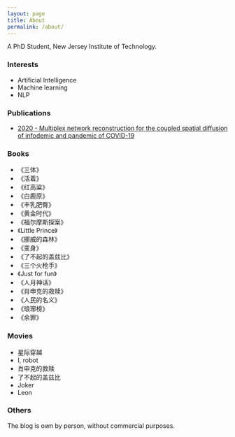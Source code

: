 ```yaml
---
layout: page
title: About
permalink: /about/
---
```


A PhD Student, New Jersey Institute of Technology.

### Interests

 * Artificial Intelligence
 * Machine learning
 * NLP

### Publications

 * [2020 - Multiplex network reconstruction for the coupled spatial diffusion of infodemic and pandemic of COVID-19](https://www.tandfonline.com/doi/ref/10.1080/17538947.2021.1888326?scroll=top)


### Books

 - 《三体》
 - 《活着》
 - 《红高粱》
 - 《白鹿原》
 - 《丰乳肥臀》
 - 《黄金时代》
 - 《福尔摩斯探案》
 - 《Little Prince》
 - 《挪威的森林》
 - 《变身》
 - 《了不起的盖兹比》
 - 《三个火枪手》
 - 《Just for fun》
 - 《人月神话》
 - 《肖申克的救赎》
 - 《人民的名义》
 - 《琅琊榜》
 - 《余罪》

### Movies

 - 星际穿越
 - I, robot
 - 肖申克的救赎
 - 了不起的盖兹比
 - Joker
 - Leon

### Others

The blog is own by person, without commercial purposes.

